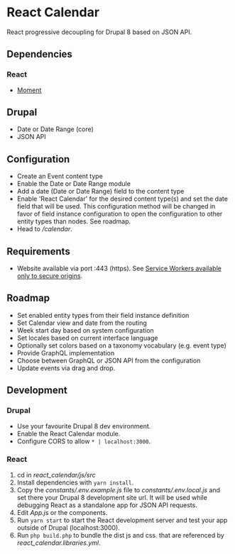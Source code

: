 # React Calendar

React progressive decoupling for Drupal 8 based on JSON API.

## Dependencies

### React

- [Moment](https://www.npmjs.com/package/react-moment)

## Drupal

- Date or Date Range (core)
- JSON API

## Configuration 

- Create an Event content type
- Enable the Date or Date Range module
- Add a date (Date or Date Range) field to the content type
- Enable 'React Calendar' for the desired content type(s)
 and set the date field that will be used. This configuration 
 method will be changed in favor of field instance configuration
 to open the configuration to other entity types than nodes.
 See roadmap.
- Head to _/calendar_.
 
## Requirements

- Website available via port :443 (https).
See [Service Workers available only to secure origins](https://www.chromium.org/Home/chromium-security/prefer-secure-origins-for-powerful-new-features).

## Roadmap

- Set enabled entity types from their field instance definition
- Set Calendar view and date from the routing
- Week start day based on system configuration
- Set locales based on current interface language
- Optionally set colors based on a taxonomy vocabulary (e.g. event type)
- Provide GraphQL implementation
- Choose between GraphQL or JSON API from the configuration
- Update events via drag and drop.

## Development

### Drupal

- Use your favourite Drupal 8 dev environment.
- Enable the React Calendar module.
- Configure CORS to allow `* | localhost:3000`.

### React

1. cd in _react_calendar/js/src_
2. Install dependencies with `yarn install`.
3. Copy the _constants/.env.example.js_ file to _constants/.env.local.js_ 
and set there your Drupal 8 development site url.
It will be used while debugging React as a standalone app for JSON API requests.
4. Edit _App.js_ or the components.
5. Run `yarn start` to start the React development server 
and test your app outside of Drupal (localhost:3000).
6. Run `php build.php` to bundle the dist js and css. 
that are referenced by _react_calendar.libraries.yml_.
